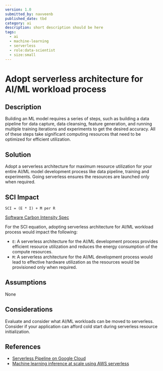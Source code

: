 ```yaml
---
version: 1.0
submitted_by: navveenb
published_date: tbd
category: ai
description: short description should be here
tags:
  - ai
  - machine-learning
  - serverless
  - role:data-scientist
  - size:small
---
```


# Adopt serverless architecture for AI/ML workload process

## Description

Building an ML model requires a series of steps, such as building a data pipeline for data capture, data cleansing, feature generation, and running multiple training iterations and experiments to get the desired accuracy. All of these steps take significant computing resources that need to be optimized for efficient utilization.

## Solution
Adopt a serverless architecture for maximum resource utilization for your entire AI/ML model development process like data pipeline, training and experiments. Going serverless ensures the resources are launched only when required. 

## SCI Impact

`SCI = (E * I) + M per R`

[Software Carbon Intensity Spec](https://grnsft.org/sci)

For the SCI equation, adopting serverless architecture for AI/ML workload process would impact the following:

- `E`:  A serverless architecture for the AI/ML development process provides efficient resource utilization and reduces the energy consumption of the compute resources.
- `M`:  A serverless architecture for the AI/ML development process would lead to effective hardware utilization as the resources would be provisioned only when required.

## Assumptions

None

## Considerations

Evaluate and consider what AI/ML workloads can be moved to serverless. Consider if your application can afford cold start during serverless resource initialization.

## References

- [Serverless Pipeline on Google Cloud](https://cloud.google.com/blog/products/ai-machine-learning/serverless-machine-learning-pipelines-on-google-cloud)
- [Machine learning inference at scale using AWS serverless](https://aws.amazon.com/blogs/machine-learning/machine-learning-inference-at-scale-using-aws-serverless/)
